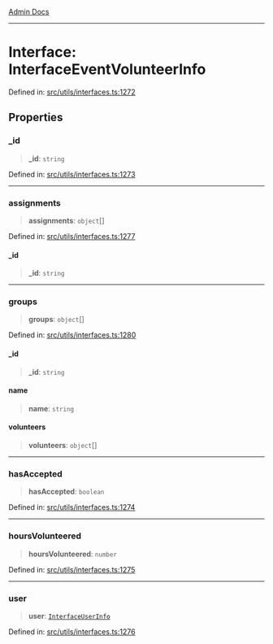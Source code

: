 [Admin Docs](/)

***

# Interface: InterfaceEventVolunteerInfo

Defined in: [src/utils/interfaces.ts:1272](https://github.com/PalisadoesFoundation/talawa-admin/blob/main/src/utils/interfaces.ts#L1272)


## Properties

### \_id

> **\_id**: `string`


Defined in: [src/utils/interfaces.ts:1273](https://github.com/PalisadoesFoundation/talawa-admin/blob/main/src/utils/interfaces.ts#L1273)


***

### assignments

> **assignments**: `object`[]


Defined in: [src/utils/interfaces.ts:1277](https://github.com/PalisadoesFoundation/talawa-admin/blob/main/src/utils/interfaces.ts#L1277)


#### \_id

> **\_id**: `string`

***

### groups

> **groups**: `object`[]


Defined in: [src/utils/interfaces.ts:1280](https://github.com/PalisadoesFoundation/talawa-admin/blob/main/src/utils/interfaces.ts#L1280)


#### \_id

> **\_id**: `string`

#### name

> **name**: `string`

#### volunteers

> **volunteers**: `object`[]

***

### hasAccepted

> **hasAccepted**: `boolean`


Defined in: [src/utils/interfaces.ts:1274](https://github.com/PalisadoesFoundation/talawa-admin/blob/main/src/utils/interfaces.ts#L1274)


***

### hoursVolunteered

> **hoursVolunteered**: `number`


Defined in: [src/utils/interfaces.ts:1275](https://github.com/PalisadoesFoundation/talawa-admin/blob/main/src/utils/interfaces.ts#L1275)


***

### user

> **user**: [`InterfaceUserInfo`](InterfaceUserInfo.md)


Defined in: [src/utils/interfaces.ts:1276](https://github.com/PalisadoesFoundation/talawa-admin/blob/main/src/utils/interfaces.ts#L1276)

